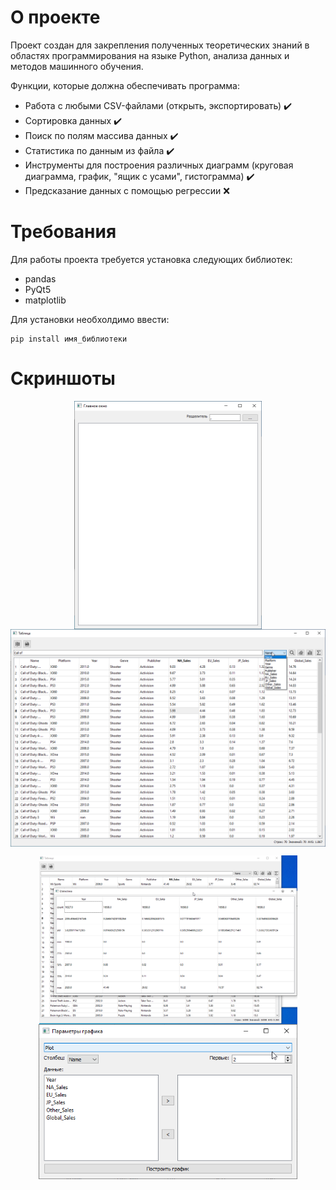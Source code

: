 # О проекте
Проект создан для закрепления полученных теоретических знаний в областях программирования на языке Python, анализа данных и методов машинного обучения.

Функции, которые должна обеспечивать программа:
* Работа с любыми CSV-файлами (открыть, экспортировать) ✔️
* Сортировка данных ✔️
* Поиск по полям массива данных ✔️
* Статистика по данным из файла ✔️
* Инструменты для построения различных диаграмм (круговая диаграмма, график, "ящик с усами", гистограмма) ✔️
* Предсказание данных с помощью регрессии ❌

# Требования
Для работы проекта требуется установка следующих библиотек:
- pandas
- PyQt5
- matplotlib

Для установки необхолдимо ввести:

    pip install имя_библиотеки

# Скриншоты
<div align = "center">
    <img align = "center" src="./screenshots/hub.png" width="300px">
    <img align = "center" src="./screenshots/main.png" width="527px">
    <p></p>
    <img align = "center" src="./screenshots/stats.png" width="413">
    <img align = "center" src="./screenshots/graph_settings.png" width="414px">
</div>